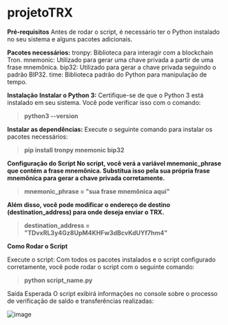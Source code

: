 # projetoTRX

**Pré-requisitos**
Antes de rodar o script, é necessário ter o Python instalado no seu sistema e alguns pacotes adicionais.

**Pacotes necessários:**
tronpy: Biblioteca para interagir com a blockchain Tron.
mnemonic: Utilizado para gerar uma chave privada a partir de uma frase mnemônica.
bip32: Utilizado para gerar a chave privada seguindo o padrão BIP32.
time: Biblioteca padrão do Python para manipulação de tempo.



**Instalação**
**Instalar o Python 3:** Certifique-se de que o Python 3 está instalado em seu sistema. Você pode verificar isso com o comando:


> **python3 --version**


**Instalar as dependências:** Execute o seguinte comando para instalar os pacotes necessários:

> **pip install tronpy mnemonic bip32**


**Configuração do Script
No script, você verá a variável mnemonic_phrase que contém a frase mnemônica. Substitua isso pela sua própria frase mnemônica para gerar a chave privada corretamente.**

> **mnemonic_phrase = "sua frase mnemônica aqui"**


**Além disso, você pode modificar o endereço de destino (destination_address) para onde deseja enviar o TRX.**

> **destination_address = "TDvxRL3y4Gz8UpM4KHFw3dBcvKdUYf7hm4"**


**Como Rodar o Script**

Execute o script: Com todos os pacotes instalados e o script configurado corretamente, você pode rodar o script com o seguinte comando:

> **python script_name.py**

Saída Esperada
O script exibirá informações no console sobre o processo de verificação de saldo e transferências realizadas:

![image](https://github.com/user-attachments/assets/14d99ea1-5870-42b6-8e6a-44369781f9c5)

